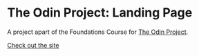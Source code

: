 # The Odin Project: Landing Page

A project apart of the Foundations Course for [The Odin Project](https://www.theodinproject.com/).

[Check out the site](https://matthewpopa.github.io/odin-landing-page/)